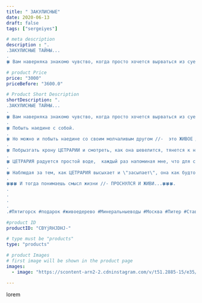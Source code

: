 ```yaml
---
title: " ЗАКУЛИСНЫЕ"
date: 2020-06-13
draft: false
tags: ["sergeiyes"]

# meta description
description : ".
.ЗАКУЛИСНЫЕ ТАЙНЫ...
.
🍀 Вам наверняка знакомо чувство, когда просто хочется вырваться из суеты. Просто не идти на компромиссы и не договариваться, а искать п"

# product Price
price: "3000"
priceBefore: "3600.0"

# Product Short Description
shortDescription: ".
.ЗАКУЛИСНЫЕ ТАЙНЫ...
.
🍀 Вам наверняка знакомо чувство, когда просто хочется вырваться из суеты. Просто не идти на компромиссы и не договариваться, а искать покоя в самом себе: поразмыслить, найти решения, просто отдохнуть.
.
🍀 Побыть наедине с собой.
.
🍀 Но можно и побыть наедине со своим молчаливым другом //-  это ЖИВОЕ ДЕРЕВО.
.
🍀 Побрызгать крону ЦЕТРАРИИ и смотреть, как она шевелится, тянется к небу. В эти минуты понимаешь, что все сложности и трудности //- это временно. Это просто \"пыль\" по сравнению с той красотой, которую нам дарит природа.
.
🍀 ЦЕТРАРИЯ радуется простой воде,  каждый раз напоминая мне, что для счастья так мало надо... Что оно состоит из простых вещей.
.
🍀 Наблюдая за тем, как ЦЕТРАРИЯ высыхает и \"засыпает\", она как будто вытягивает усталость и вдыхает новую энергию ( ведь она ощищает воздух и повышает иммунитет благодаря своим полезным свойствам микро/макро элементами).
.
🍀🍀🍀 И тогда понимаешь смысл жизни //- ПРОСНУЛСЯ И ЖИВИ...🍀🍀🍀.
.
.
.
.
.#Пятигорск #подарок #живоедерево #Минеральныеводы #Москва #Питер #Ставрополь #Сочи #Симферополь #Севастополь #Анапа #Краснодар #Екатеринбург #Челябинск #Ессентуки #Железноводск #Кисловодск #Ростовнадону #gruppazahvata #крым #sergeystar  #Волгоград #резьбаподереву #подарокпятигорск #антисептик #градмастеров"

#product ID
productID: "CBYjRHJDHJ-"

# type must be "products"
type: "products"

# product Images
# first image will be shown in the product page
images:
  - image: "https://scontent-arn2-2.cdninstagram.com/v/t51.2885-15/e35/104103172_137161294635437_1438320727341446994_n.jpg?tp=1&_nc_ht=scontent-arn2-2.cdninstagram.com&_nc_cat=105&_nc_ohc=3lQJ6kCk6iQAX9fU9PY&ccb=7-4&oh=5dfd77ffc3cebb7fddfa83329c26fcbe&oe=608485DF&_nc_sid=86f79a&ig_cache_key=MjMzMDc2NzkxNDY5MTIyODI4Ng%3D%3D.2-ccb7-4"

---
```

lorem
